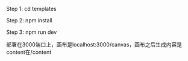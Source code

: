 Step 1: cd templates

Step 2: npm install

Step 3: npm run dev

部署在3000端口上，画布是localhost:3000/canvas，画布之后生成内容是content在/content